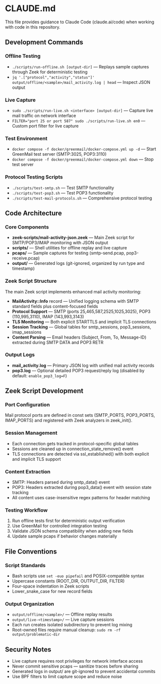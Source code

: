 # CLAUDE.md

This file provides guidance to Claude Code (claude.ai/code) when working with code in this repository.

## Development Commands

### Offline Testing
- `./scripts/run-offline.sh [output-dir]` — Replays sample captures through Zeek for deterministic testing
- `jq '.["protocol","activity","status"]' output/offline/<sample>/mail_activity.log | head` — Inspect JSON output

### Live Capture
- `sudo ./scripts/run-live.sh <interface> [output-dir]` — Capture live mail traffic on network interface
- `FILTER="port 25 or port 587" sudo ./scripts/run-live.sh en0` — Custom port filter for live capture

### Test Environment
- `docker compose -f docker/greenmail/docker-compose.yml up -d` — Start GreenMail test server (SMTP:3025, POP3:3110)
- `docker compose -f docker/greenmail/docker-compose.yml down` — Stop test server

### Protocol Testing Scripts
- `./scripts/test-smtp.sh` — Test SMTP functionality
- `./scripts/test-pop3.sh` — Test POP3 functionality  
- `./scripts/test-mail-protocols.sh` — Comprehensive protocol testing

## Code Architecture

### Core Components
- **zeek-scripts/mail-activity-json.zeek** — Main Zeek script for SMTP/POP3/IMAP monitoring with JSON output
- **scripts/** — Shell utilities for offline replay and live capture
- **pcaps/** — Sample captures for testing (smtp-send.pcap, pop3-receive.pcap)
- **output/** — Generated logs (git-ignored, organized by run type and timestamp)

### Zeek Script Structure
The main Zeek script implements enhanced mail activity monitoring:
- **MailActivity::Info** record — Unified logging schema with SMTP standard fields plus content-focused fields
- **Protocol Support** — SMTP (ports 25,465,587,2525,1025,3025), POP3 (110,995,3110), IMAP (143,993,3143)
- **TLS Monitoring** — Both explicit STARTTLS and implicit TLS connections
- **Session Tracking** — Global tables for smtp_sessions, pop3_sessions, imap_sessions
- **Content Parsing** — Email headers (Subject, From, To, Message-ID) extracted during SMTP DATA and POP3 RETR

### Output Logs
- **mail_activity.log** — Primary JSON log with unified mail activity records
- **pop3.log** — Optional detailed POP3 request/reply log (disabled by default: `enable_pop3_log=F`)

## Zeek Script Development

### Port Configuration
Mail protocol ports are defined in const sets (SMTP_PORTS, POP3_PORTS, IMAP_PORTS) and registered with Zeek analyzers in zeek_init().

### Session Management
- Each connection gets tracked in protocol-specific global tables
- Sessions are cleaned up in connection_state_remove() event
- TLS connections are detected via ssl_established() with both explicit and implicit TLS support

### Content Extraction
- SMTP: Headers parsed during smtp_data() event
- POP3: Headers extracted during pop3_data() event with session state tracking
- All content uses case-insensitive regex patterns for header matching

### Testing Workflow
1. Run offline tests first for deterministic output verification
2. Use GreenMail for controlled integration testing  
3. Validate JSON schema compatibility when adding new fields
4. Update sample pcaps if behavior changes materially

## File Conventions

### Script Standards
- Bash scripts use `set -euo pipefail` and POSIX-compatible syntax
- Uppercase constants (ROOT_DIR, OUTPUT_DIR, FILTER)
- Four-space indentation in Zeek scripts
- Lower_snake_case for new record fields

### Output Organization
- `output/offline/<sample>/` — Offline replay results
- `output/live-<timestamp>/` — Live capture sessions
- Each run creates isolated subdirectory to prevent log mixing
- Root-owned files require manual cleanup: `sudo rm -rf output/problematic-dir`

## Security Notes
- Live capture requires root privileges for network interface access
- Never commit sensitive pcaps — sanitize traces before sharing
- Generated logs in output/ are git-ignored to prevent accidental commits
- Use BPF filters to limit capture scope and reduce noise